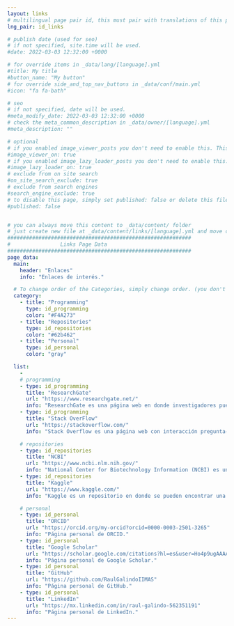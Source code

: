 ```yaml
---
layout: links
# multilingual page pair id, this must pair with translations of this page. (This name must be unique)
lng_pair: id_links

# publish date (used for seo)
# if not specified, site.time will be used.
#date: 2022-03-03 12:32:00 +0000

# for override items in _data/lang/[language].yml
#title: My title
#button_name: "My button"
# for override side_and_top_nav_buttons in _data/conf/main.yml
#icon: "fa fa-bath"

# seo
# if not specified, date will be used.
#meta_modify_date: 2022-03-03 12:32:00 +0000
# check the meta_common_description in _data/owner/[language].yml
#meta_description: ""

# optional
# if you enabled image_viewer_posts you don't need to enable this. This is only if image_viewer_posts = false
#image_viewer_on: true
# if you enabled image_lazy_loader_posts you don't need to enable this. This is only if image_lazy_loader_posts = false
#image_lazy_loader_on: true
# exclude from on site search
#on_site_search_exclude: true
# exclude from search engines
#search_engine_exclude: true
# to disable this page, simply set published: false or delete this file
#published: false


# you can always move this content to _data/content/ folder
# just create new file at _data/content/links/[language].yml and move content below.
###########################################################
#                Links Page Data
###########################################################
page_data:
  main:
    header: "Enlaces"
    info: "Enlaces de interés."

  # To change order of the Categories, simply change order. (you don't need to change list order.)
  category:
    - title: "Programming"
      type: id_programming
      color: "#F4A273"
    - title: "Repositories"
      type: id_repositories
      color: "#62b462"
    - title: "Personal"
      type: id_personal
      color: "gray"

  list:
    -
    # programming
    - type: id_programming
      title: "ResearchGate"
      url: "https://www.researchgate.net/"
      info: "ResearchGate es una página web en donde investigadores pueden colaborar en muchos campos de la ciencia."
    - type: id_programming
      title: "Stack OverFlow"
      url: "https://stackoverflow.com/"
      info: "Stack Overflow es una página web con interacción pregunta-respuesta para programadores de diferentes lenguajes de programación."

    # repositories
    - type: id_repositories
      title: "NCBI"
      url: "https://www.ncbi.nlm.nih.gov/"
      info: "National Center for Biotechnology Information (NCBI) es un repositorio que contiene muchos conjuntos de datos biológicos de especial interés para la bioinformática.."
    - type: id_repositories
      title: "Kaggle"
      url: "https://www.kaggle.com/"
      info: "Kaggle es un repositorio en donde se pueden encontrar una gran variedad de conjuntos de datos que son útiles para probar los algoritmos de machine learning."

    # personal
    - type: id_personal
      title: "ORCID"
      url: "https://orcid.org/my-orcid?orcid=0000-0003-2501-3265"
      info: "Página personal de ORCID."
    - type: id_personal
      title: "Google Scholar"
      url: "https://scholar.google.com/citations?hl=es&user=Ho4p9ugAAAAJ"
      info: "Página personal de Google Scholar."
    - type: id_personal
      title: "GitHub"
      url: "https://github.com/RaulGalindoIIMAS"
      info: "Página personal de GitHub."
    - type: id_personal
      title: "LinkedIn"
      url: "https://mx.linkedin.com/in/raul-galindo-562351191"
      info: "Página personal de LinkedIn."
---
```

